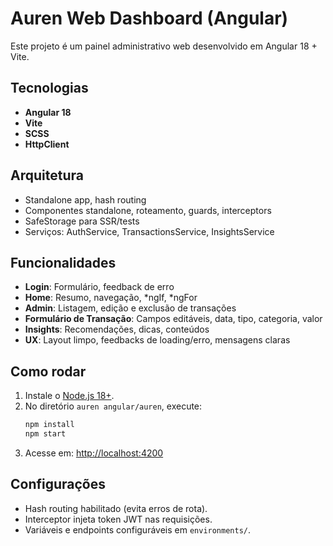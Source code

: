 # Auren Web Dashboard (Angular)

Este projeto é um painel administrativo web desenvolvido em Angular 18 + Vite.

## Tecnologias
- **Angular 18**
- **Vite**
- **SCSS**
- **HttpClient**

## Arquitetura
- Standalone app, hash routing
- Componentes standalone, roteamento, guards, interceptors
- SafeStorage para SSR/tests
- Serviços: AuthService, TransactionsService, InsightsService

## Funcionalidades
- **Login**: Formulário, feedback de erro
- **Home**: Resumo, navegação, *ngIf, *ngFor
- **Admin**: Listagem, edição e exclusão de transações
- **Formulário de Transação**: Campos editáveis, data, tipo, categoria, valor
- **Insights**: Recomendações, dicas, conteúdos
- **UX**: Layout limpo, feedbacks de loading/erro, mensagens claras

## Como rodar
1. Instale o [Node.js 18+](https://nodejs.org/).
2. No diretório `auren angular/auren`, execute:
	```sh
	npm install
	npm start
	```
3. Acesse em: [http://localhost:4200](http://localhost:4200)

## Configurações
- Hash routing habilitado (evita erros de rota).
- Interceptor injeta token JWT nas requisições.
- Variáveis e endpoints configuráveis em `environments/`.
